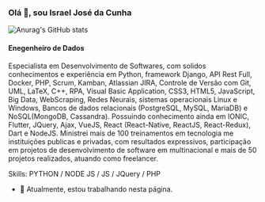 ### Olá 👋, sou Israel José da Cunha

![Anurag's GitHub stats](https://github-readme-stats.vercel.app/api?username=israeljcunha&show_icons=true&theme=onedark&count_private=true)


#### Enegenheiro de Dados
<!-- ![Enegenheiro de Dados](link about) -->

Especialista em Desenvolvimento de Softwares, com solidos conhecimentos e experiência em Python, framework Django, API Rest Full, Docker, PHP, Scrum, Kamban, Atlassian JIRA, Controle de Versão com Git, UML, LaTeX, C++, RPA, Visual Basic Application, CSS3, HTML5, JavaScript, Big Data, WebScraping, Redes Neurais, sistemas operacionais Linux e Windows, Bancos de dados relacionais (PostgreSQL, MySQL, MariaDB) e NoSQL(MongoDB, Cassandra). Possuindo conhecimento ainda em IONIC, Flutter, JQuery, Ajax, VueJS, React (React-Native, ReactJS, React-Redux), Dart e NodeJS. Ministrei mais de 100 treinamentos em tecnologia me instituições publicas e privadas, com resultados expressivos, participação em projetos de desenvolvimento de software em multinacional e mais de 50 projetos realizados, atuando como freelancer.

Skills: PYTHON / NODE JS / JS / JQuery / PHP

- 🔭 Atualmente, estou trabalhando nesta página. 


<!--
**israeljcunha/israeljcunha** is a ✨ _special_ ✨ repository because its `README.md` (this file) appears on your GitHub profile.

Here are some ideas to get you started:

- 🔭 I’m currently working on ...
- 🌱 I’m currently learning ...
- 👯 I’m looking to collaborate on ...
- 🤔 I’m looking for help with ...
- 💬 Ask me about ...
- 📫 How to reach me: ...
- 😄 Pronouns: ...
- ⚡ Fun fact: ...
-->
